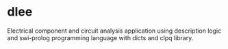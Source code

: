 # dlee
Electrical component and circuit analysis application using description logic and swi-prolog programming language with dicts and clpq library.
